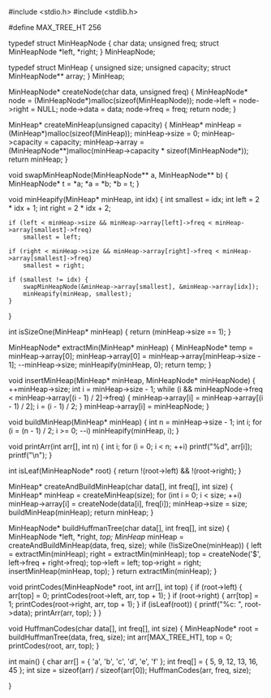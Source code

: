 #include <stdio.h>
#include <stdlib.h>

#define MAX_TREE_HT 256

typedef struct MinHeapNode {
    char data;
    unsigned freq;
    struct MinHeapNode *left, *right;
} MinHeapNode;

typedef struct MinHeap {
    unsigned size;
    unsigned capacity;
    struct MinHeapNode** array;
} MinHeap;

MinHeapNode* createNode(char data, unsigned freq) {
    MinHeapNode* node = (MinHeapNode*)malloc(sizeof(MinHeapNode));
    node->left = node->right = NULL;
    node->data = data;
    node->freq = freq;
    return node;
}

MinHeap* createMinHeap(unsigned capacity) {
    MinHeap* minHeap = (MinHeap*)malloc(sizeof(MinHeap));
    minHeap->size = 0;
    minHeap->capacity = capacity;
    minHeap->array = (MinHeapNode**)malloc(minHeap->capacity * sizeof(MinHeapNode*));
    return minHeap;
}

void swapMinHeapNode(MinHeapNode** a, MinHeapNode** b) {
    MinHeapNode* t = *a;
    *a = *b;
    *b = t;
}

void minHeapify(MinHeap* minHeap, int idx) {
    int smallest = idx;
    int left = 2 * idx + 1;
    int right = 2 * idx + 2;

    if (left < minHeap->size && minHeap->array[left]->freq < minHeap->array[smallest]->freq)
        smallest = left;

    if (right < minHeap->size && minHeap->array[right]->freq < minHeap->array[smallest]->freq)
        smallest = right;

    if (smallest != idx) {
        swapMinHeapNode(&minHeap->array[smallest], &minHeap->array[idx]);
        minHeapify(minHeap, smallest);
    }
}

int isSizeOne(MinHeap* minHeap) {
    return (minHeap->size == 1);
}

MinHeapNode* extractMin(MinHeap* minHeap) {
    MinHeapNode* temp = minHeap->array[0];
    minHeap->array[0] = minHeap->array[minHeap->size - 1];
    --minHeap->size;
    minHeapify(minHeap, 0);
    return temp;
}

void insertMinHeap(MinHeap* minHeap, MinHeapNode* minHeapNode) {
    ++minHeap->size;
    int i = minHeap->size - 1;
    while (i && minHeapNode->freq < minHeap->array[(i - 1) / 2]->freq) {
        minHeap->array[i] = minHeap->array[(i - 1) / 2];
        i = (i - 1) / 2;
    }
    minHeap->array[i] = minHeapNode;
}

void buildMinHeap(MinHeap* minHeap) {
    int n = minHeap->size - 1;
    int i;
    for (i = (n - 1) / 2; i >= 0; --i)
        minHeapify(minHeap, i);
}

void printArr(int arr[], int n) {
    int i;
    for (i = 0; i < n; ++i)
        printf("%d", arr[i]);
    printf("\n");
}

int isLeaf(MinHeapNode* root) {
    return !(root->left) && !(root->right);
}

MinHeap* createAndBuildMinHeap(char data[], int freq[], int size) {
    MinHeap* minHeap = createMinHeap(size);
    for (int i = 0; i < size; ++i)
        minHeap->array[i] = createNode(data[i], freq[i]);
    minHeap->size = size;
    buildMinHeap(minHeap);
    return minHeap;
}

MinHeapNode* buildHuffmanTree(char data[], int freq[], int size) {
    MinHeapNode *left, *right, *top;
    MinHeap* minHeap = createAndBuildMinHeap(data, freq, size);
    while (!isSizeOne(minHeap)) {
        left = extractMin(minHeap);
        right = extractMin(minHeap);
        top = createNode('$', left->freq + right->freq);
        top->left = left;
        top->right = right;
        insertMinHeap(minHeap, top);
    }
    return extractMin(minHeap);
}

void printCodes(MinHeapNode* root, int arr[], int top) {
    if (root->left) {
        arr[top] = 0;
        printCodes(root->left, arr, top + 1);
    }
    if (root->right) {
        arr[top] = 1;
        printCodes(root->right, arr, top + 1);
    }
    if (isLeaf(root)) {
        printf("%c: ", root->data);
        printArr(arr, top);
    }
}

void HuffmanCodes(char data[], int freq[], int size) {
    MinHeapNode* root = buildHuffmanTree(data, freq, size);
    int arr[MAX_TREE_HT], top = 0;
    printCodes(root, arr, top);
}

int main() {
    char arr[] = { 'a', 'b', 'c', 'd', 'e', 'f' };
    int freq[] = { 5, 9, 12, 13, 16, 45 };
    int size = sizeof(arr) / sizeof(arr[0]);
    HuffmanCodes(arr, freq, size);
    
}
